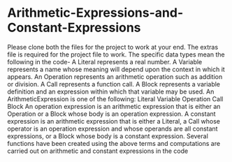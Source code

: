 # Arithmetic-Expressions-and-Constant-Expressions
Please clone both the files for the project to work at your end.
The extras file is required for the project file to work.
The specific data types mean the following in the code- 
A Literal represents a real number.
A Variable represents a name whose meaning will depend upon the context in which it appears.
An Operation represents an arithmetic operation such as addition or division.
A Call represents a function call.
A Block represents a variable definition and an expression within which that variable may be used.
An ArithmeticExpression is one of the following:
Literal
Variable
Operation
Call
Block
An operation expression is an arithmetic expression that is either
an Operation
or a Block whose body is an operation expression.
A constant expression is an arithmetic expression that is either
a Literal,
a Call whose operator is an operation expression and whose operands are all constant expressions,
or a Block whose body is a constant expression.
Several functions have been created using the above terms and computations are carried out on arithmetic and constant expressions in the code
